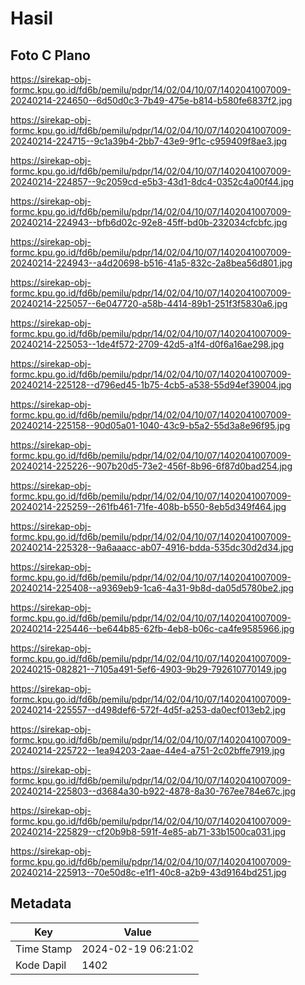 # Hasil

## Foto C Plano

https://sirekap-obj-formc.kpu.go.id/fd6b/pemilu/pdpr/14/02/04/10/07/1402041007009-20240214-224650--6d50d0c3-7b49-475e-b814-b580fe6837f2.jpg

https://sirekap-obj-formc.kpu.go.id/fd6b/pemilu/pdpr/14/02/04/10/07/1402041007009-20240214-224715--9c1a39b4-2bb7-43e9-9f1c-c959409f8ae3.jpg

https://sirekap-obj-formc.kpu.go.id/fd6b/pemilu/pdpr/14/02/04/10/07/1402041007009-20240214-224857--9c2059cd-e5b3-43d1-8dc4-0352c4a00f44.jpg

https://sirekap-obj-formc.kpu.go.id/fd6b/pemilu/pdpr/14/02/04/10/07/1402041007009-20240214-224943--bfb6d02c-92e8-45ff-bd0b-232034cfcbfc.jpg

https://sirekap-obj-formc.kpu.go.id/fd6b/pemilu/pdpr/14/02/04/10/07/1402041007009-20240214-224943--a4d20698-b516-41a5-832c-2a8bea56d801.jpg

https://sirekap-obj-formc.kpu.go.id/fd6b/pemilu/pdpr/14/02/04/10/07/1402041007009-20240214-225057--6e047720-a58b-4414-89b1-251f3f5830a6.jpg

https://sirekap-obj-formc.kpu.go.id/fd6b/pemilu/pdpr/14/02/04/10/07/1402041007009-20240214-225053--1de4f572-2709-42d5-a1f4-d0f6a16ae298.jpg

https://sirekap-obj-formc.kpu.go.id/fd6b/pemilu/pdpr/14/02/04/10/07/1402041007009-20240214-225128--d796ed45-1b75-4cb5-a538-55d94ef39004.jpg

https://sirekap-obj-formc.kpu.go.id/fd6b/pemilu/pdpr/14/02/04/10/07/1402041007009-20240214-225158--90d05a01-1040-43c9-b5a2-55d3a8e96f95.jpg

https://sirekap-obj-formc.kpu.go.id/fd6b/pemilu/pdpr/14/02/04/10/07/1402041007009-20240214-225226--907b20d5-73e2-456f-8b96-6f87d0bad254.jpg

https://sirekap-obj-formc.kpu.go.id/fd6b/pemilu/pdpr/14/02/04/10/07/1402041007009-20240214-225259--261fb461-71fe-408b-b550-8eb5d349f464.jpg

https://sirekap-obj-formc.kpu.go.id/fd6b/pemilu/pdpr/14/02/04/10/07/1402041007009-20240214-225328--9a6aaacc-ab07-4916-bdda-535dc30d2d34.jpg

https://sirekap-obj-formc.kpu.go.id/fd6b/pemilu/pdpr/14/02/04/10/07/1402041007009-20240214-225408--a9369eb9-1ca6-4a31-9b8d-da05d5780be2.jpg

https://sirekap-obj-formc.kpu.go.id/fd6b/pemilu/pdpr/14/02/04/10/07/1402041007009-20240214-225446--be644b85-62fb-4eb8-b06c-ca4fe9585966.jpg

https://sirekap-obj-formc.kpu.go.id/fd6b/pemilu/pdpr/14/02/04/10/07/1402041007009-20240215-082821--7105a491-5ef6-4903-9b29-792610770149.jpg

https://sirekap-obj-formc.kpu.go.id/fd6b/pemilu/pdpr/14/02/04/10/07/1402041007009-20240214-225557--d498def6-572f-4d5f-a253-da0ecf013eb2.jpg

https://sirekap-obj-formc.kpu.go.id/fd6b/pemilu/pdpr/14/02/04/10/07/1402041007009-20240214-225722--1ea94203-2aae-44e4-a751-2c02bffe7919.jpg

https://sirekap-obj-formc.kpu.go.id/fd6b/pemilu/pdpr/14/02/04/10/07/1402041007009-20240214-225803--d3684a30-b922-4878-8a30-767ee784e67c.jpg

https://sirekap-obj-formc.kpu.go.id/fd6b/pemilu/pdpr/14/02/04/10/07/1402041007009-20240214-225829--cf20b9b8-591f-4e85-ab71-33b1500ca031.jpg

https://sirekap-obj-formc.kpu.go.id/fd6b/pemilu/pdpr/14/02/04/10/07/1402041007009-20240214-225913--70e50d8c-e1f1-40c8-a2b9-43d9164bd251.jpg


## Metadata

| Key        | Value               |
| ---------- | ------------------- |
| Time Stamp | 2024-02-19 06:21:02 |
| Kode Dapil | 1402                |




